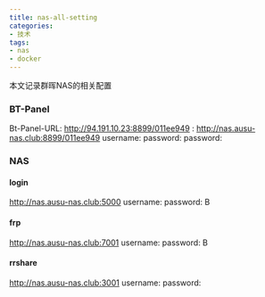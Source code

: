 ```yaml
---
title: nas-all-setting
categories:
- 技术
tags:
- nas
- docker
---
```


本文记录群晖NAS的相关配置
<!-- more -->


### BT-Panel
Bt-Panel-URL: http://94.191.10.23:8899/011ee949
            : http://nas.ausu-nas.club:8899/011ee949
username: 
password: 
password: 

### NAS
#### login
http://nas.ausu-nas.club:5000
username: 
password: B

#### frp
http://nas.ausu-nas.club:7001
username: 
password: B

#### rrshare
http://nas.ausu-nas.club:3001
username: 
password:


